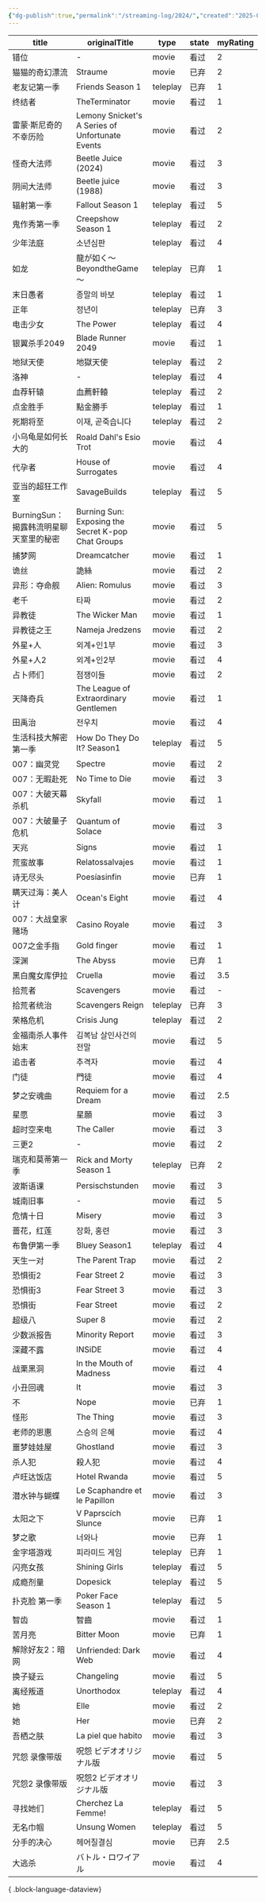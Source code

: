 ```yaml
---
{"dg-publish":true,"permalink":"/streaming-log/2024/","created":"2025-06-16T22:11:24.797+08:00"}
---
```


| title                    | originalTitle                                      | type     | state | myRating |
| ------------------------ | -------------------------------------------------- | -------- | ----- | -------- |
| 错位                       | \-                                                 | movie    | 看过    | 2        |
| 猫猫的奇幻漂流                  | Straume                                            | movie    | 已弃    | 2        |
| 老友记第一季                   | Friends Season 1                                   | teleplay | 已弃    | 1        |
| 终结者                      | TheTerminator                                      | movie    | 看过    | 1        |
| 雷蒙·斯尼奇的不幸历险              | Lemony Snicket's A Series of Unfortunate Events    | movie    | 看过    | 2        |
| 怪奇大法师                    | Beetle Juice (2024)                                | movie    | 看过    | 3        |
| 阴间大法师                    | Beetle juice (1988)                                | movie    | 看过    | 3        |
| 辐射第一季                    | Fallout Season 1                                   | teleplay | 看过    | 5        |
| 鬼作秀第一季                   | Creepshow Season 1                                 | teleplay | 看过    | 2        |
| 少年法庭                     | 소년심판                                               | teleplay | 看过    | 4        |
| 如龙                       | 龍が如く～BeyondtheGame～                                | teleplay | 已弃    | 1        |
| 末日愚者                     | 종말의 바보                                             | teleplay | 看过    | 1        |
| 正年                       | 정년이                                                | teleplay | 已弃    | 3        |
| 电击少女                     | The Power                                          | teleplay | 看过    | 4        |
| 银翼杀手2049                 | Blade Runner 2049                                  | movie    | 看过    | 1        |
| 地狱天使                     | 地獄天使                                               | teleplay | 看过    | 2        |
| 洛神                       | \-                                                 | teleplay | 看过    | 4        |
| 血荐轩辕                     | 血薦軒轅                                               | teleplay | 看过    | 2        |
| 点金胜手                     | 點金勝手                                               | teleplay | 看过    | 1        |
| 死期将至                     | 이재, 곧죽습니다                                          | teleplay | 看过    | 2        |
| 小乌龟是如何长大的                | Roald Dahl's Esio Trot                             | movie    | 看过    | 4        |
| 代孕者                      | House of Surrogates                                | movie    | 看过    | 4        |
| 亚当的超狂工作室                 | SavageBuilds                                       | teleplay | 看过    | 5        |
| BurningSun：揭露韩流明星聊天室里的秘密 | Burning Sun: Exposing the Secret K-pop Chat Groups | movie    | 看过    | 5        |
| 捕梦网                      | Dreamcatcher                                       | movie    | 看过    | 1        |
| 诡丝                       | 詭絲                                                 | movie    | 看过    | 2        |
| 异形：夺命舰                   | Alien: Romulus                                     | movie    | 看过    | 3        |
| 老千                       | 타짜                                                 | movie    | 看过    | 2        |
| 异教徒                      | The Wicker Man                                     | movie    | 看过    | 1        |
| 异教徒之王                    | Nameja Jredzens                                    | movie    | 看过    | 2        |
| 外星+人                     | 외계+인1부                                             | movie    | 看过    | 3        |
| 外星+人2                    | 외계+인2부                                             | movie    | 看过    | 4        |
| 占卜师们                     | 점쟁이들                                               | movie    | 看过    | 2        |
| 天降奇兵                     | The League of Extraordinary Gentlemen              | movie    | 看过    | 1        |
| 田禹治                      | 전우치                                                | movie    | 看过    | 4        |
| 生活科技大解密第一季               | How Do They Do It? Season1                         | teleplay | 看过    | 5        |
| 007：幽灵党                  | Spectre                                            | movie    | 看过    | 2        |
| 007：无暇赴死                 | No Time to Die                                     | movie    | 看过    | 3        |
| 007：大破天幕杀机               | Skyfall                                            | movie    | 看过    | 1        |
| 007：大破量子危机               | Quantum of Solace                                  | movie    | 看过    | 3        |
| 天兆                       | Signs                                              | movie    | 看过    | 1        |
| 荒蛮故事                     | Relatossalvajes                                    | movie    | 看过    | 1        |
| 诗无尽头                     | Poesíasinfin                                       | movie    | 已弃    | 1        |
| 瞒天过海：美人计                 | Ocean's Eight                                      | movie    | 看过    | 4        |
| 007：大战皇家赌场               | Casino Royale                                      | movie    | 看过    | 3        |
| 007之金手指                  | Gold finger                                        | movie    | 看过    | 1        |
| 深渊                       | The Abyss                                          | movie    | 已弃    | 1        |
| 黑白魔女库伊拉                  | Cruella                                            | movie    | 看过    | 3.5      |
| 拾荒者                      | Scavengers                                         | movie    | 看过    | \-       |
| 拾荒者统治                    | Scavengers Reign                                   | teleplay | 已弃    | 3        |
| 荣格危机                     | Crisis Jung                                        | teleplay | 看过    | 2        |
| 金福南杀人事件始末                | 김복남 살인사건의 전말                                       | movie    | 看过    | 5        |
| 追击者                      | 추격자                                                | movie    | 看过    | 4        |
| 门徒                       | 門徒                                                 | movie    | 看过    | 4        |
| 梦之安魂曲                    | Requiem for a Dream                                | movie    | 看过    | 2.5      |
| 星愿                       | 星願                                                 | movie    | 看过    | 3        |
| 超时空来电                    | The Caller                                         | movie    | 看过    | 3        |
| 三更2                      | \-                                                 | movie    | 看过    | 2        |
| 瑞克和莫蒂第一季                 | Rick and Morty Season 1                            | teleplay | 已弃    | 2        |
| 波斯语课                     | Persischstunden                                    | movie    | 看过    | 3        |
| 城南旧事                     | \-                                                 | movie    | 看过    | 5        |
| 危情十日                     | Misery                                             | movie    | 看过    | 3        |
| 蔷花，红莲                    | 장화, 홍련                                             | movie    | 看过    | 3        |
| 布鲁伊第一季                   | Bluey Season1                                      | teleplay | 看过    | 4        |
| 天生一对                     | The Parent Trap                                    | movie    | 看过    | 2        |
| 恐惧街2                     | Fear Street 2                                      | movie    | 看过    | 3        |
| 恐惧街3                     | Fear Street 3                                      | movie    | 看过    | 3        |
| 恐惧街                      | Fear Street                                        | movie    | 看过    | 2        |
| 超级八                      | Super 8                                            | movie    | 看过    | 2        |
| 少数派报告                    | Minority Report                                    | movie    | 看过    | 3        |
| 深藏不露                     | INSiDE                                             | movie    | 看过    | 4        |
| 战栗黑洞                     | In the Mouth of Madness                            | movie    | 看过    | 4        |
| 小丑回魂                     | It                                                 | movie    | 看过    | 3        |
| 不                        | Nope                                               | movie    | 已弃    | 1        |
| 怪形                       | The Thing                                          | movie    | 看过    | 3        |
| 老师的恩惠                    | 스승의 은혜                                             | movie    | 看过    | 4        |
| 噩梦娃娃屋                    | Ghostland                                          | movie    | 看过    | 3        |
| 杀人犯                      | 殺人犯                                                | movie    | 看过    | 4        |
| 卢旺达饭店                    | Hotel Rwanda                                       | movie    | 看过    | 5        |
| 潜水钟与蝴蝶                   | Le Scaphandre et le Papillon                       | movie    | 看过    | 3        |
| 太阳之下                     | V Paprscích Slunce                                 | movie    | 已弃    | 1        |
| 梦之歌                      | 너와나                                                | movie    | 已弃    | 1        |
| 金字塔游戏                    | 피라미드 게임                                            | teleplay | 已弃    | 1        |
| 闪亮女孩                     | Shining Girls                                      | teleplay | 看过    | 5        |
| 成瘾剂量                     | Dopesick                                           | teleplay | 看过    | 5        |
| 扑克脸 第一季                  | Poker Face Season 1                                | teleplay | 看过    | 5        |
| 智齿                       | 智齒                                                 | movie    | 看过    | 1        |
| 苦月亮                      | Bitter Moon                                        | movie    | 已弃    | 1        |
| 解除好友2：暗网                 | Unfriended: Dark Web                               | movie    | 看过    | 4        |
| 换子疑云                     | Changeling                                         | movie    | 看过    | 5        |
| 离经叛道                     | Unorthodox                                         | teleplay | 看过    | 4        |
| 她                        | Elle                                               | movie    | 看过    | 2        |
| 她                        | Her                                                | movie    | 已弃    | 2        |
| 吾栖之肤                     | La piel que habito                                 | movie    | 看过    | 3        |
| 咒怨 录像带版                  | 呪怨 ビデオオリジナル版                                       | movie    | 看过    | 5        |
| 咒怨2 录像带版                 | 呪怨2 ビデオオリジナル版                                      | movie    | 看过    | 3        |
| 寻找她们                     | Cherchez La Femme!                                 | teleplay | 看过    | 5        |
| 无名巾帼                     | Unsung Women                                       | teleplay | 看过    | 5        |
| 分手的决心                    | 헤어질결심                                              | movie    | 已弃    | 2.5      |
| 大逃杀                      | バトル・ロワイアル                                          | movie    | 看过    | 4        |

{ .block-language-dataview}